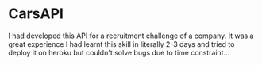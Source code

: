 # CarsAPI
I had developed this API for a recruitment challenge of a company. It was a great experience I had learnt this skill in literally 2-3 days and tried to deploy it on heroku but couldn't solve bugs due to time constraint...
